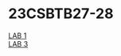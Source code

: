 # 23CSBTB27-28
<a href="https://github.com/saikarthik34/23CSBTB27-28/blob/main/LAB-01.ipynb">LAB 1</a><br/>
<a href="https://github.com/saikarthik34/23CSBTB27-28/blob/main/LAB-03.ipynb">LAB 3</a><br/>
